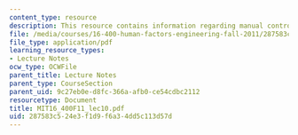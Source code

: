 ```yaml
---
content_type: resource
description: This resource contains information regarding manual control II.
file: /media/courses/16-400-human-factors-engineering-fall-2011/287583c524e3f1d9f6a34dd5c113d57d_MIT16_400F11_lec10.pdf
file_type: application/pdf
learning_resource_types:
- Lecture Notes
ocw_type: OCWFile
parent_title: Lecture Notes
parent_type: CourseSection
parent_uid: 9c27eb0e-d8fc-366a-afb0-ce54cdbc2112
resourcetype: Document
title: MIT16_400F11_lec10.pdf
uid: 287583c5-24e3-f1d9-f6a3-4dd5c113d57d
---
```


